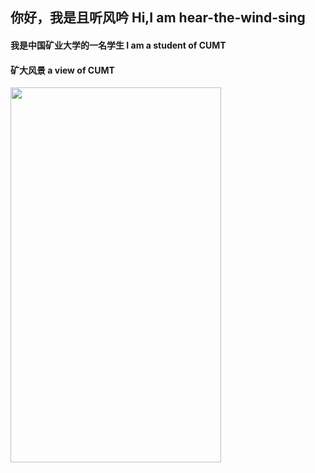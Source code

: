 

## 你好，我是且听风吟     Hi,I am hear-the-wind-sing


#### 我是中国矿业大学的一名学生  I am a student of CUMT

#### 矿大风景   a view of CUMT
<img src="https://picdl.sunbangyan.cn/2023/11/23/74c3777e5c086d9e808aa3f644ff2f68.jpeg" width="337" height="600">


<!--
**hear-the-wind-sing/hear-the-wind-sing** is a ✨ _special_ ✨ repository because its `README.md` (this file) appears on your GitHub profile.

Here are some ideas to get you started:

- 🔭 I’m currently working on ...
- 🌱 I’m currently learning ...
- 👯 I’m looking to collaborate on ...
- 🤔 I’m looking for help with ...
- 💬 Ask me about ...
- 📫 How to reach me: ...
- 😄 Pronouns: ...
- ⚡ Fun fact: ...
-->
